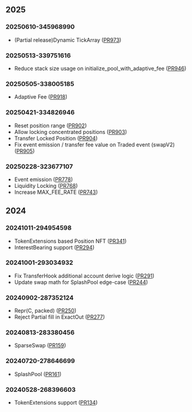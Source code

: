 ## 2025
### 20250610-345968990
- (Partial release)Dynamic TickArray ([PR973](https://github.com/orca-so/whirlpools/pull/973))

### 20250513-339751616
- Reduce stack size usage on initialize_pool_with_adaptive_fee ([PR946](https://github.com/orca-so/whirlpools/pull/946))

### 20250505-338005185
- Adaptive Fee ([PR918](https://github.com/orca-so/whirlpools/pull/918))

### 20250421-334826946
- Reset position range ([PR902](https://github.com/orca-so/whirlpools/pull/902))
- Allow locking concentrated positions ([PR903](https://github.com/orca-so/whirlpools/pull/903))
- Transfer Locked Position ([PR904](https://github.com/orca-so/whirlpools/pull/904))
- Fix event emission / transfer fee value on Traded event (swapV2) ([PR905](https://github.com/orca-so/whirlpools/pull/905))

### 20250228-323677107
- Event emission ([PR778](https://github.com/orca-so/whirlpools/pull/778))
- Liquidity Locking ([PR768](https://github.com/orca-so/whirlpools/pull/768))
- Increase MAX_FEE_RATE ([PR743](https://github.com/orca-so/whirlpools/pull/743))

## 2024
### 20241011-294954598
- TokenExtensions based Position NFT ([PR341](https://github.com/orca-so/whirlpools/pull/341))
- InterestBearing support ([PR294](https://github.com/orca-so/whirlpools/pull/294))

### 20241001-293034932
- Fix TransferHook additional account derive logic ([PR291](https://github.com/orca-so/whirlpools/pull/291))
- Update swap math for SplashPool edge-case ([PR244](https://github.com/orca-so/whirlpools/pull/244))

### 20240902-287352124
- Repr(C, packed) ([PR250](https://github.com/orca-so/whirlpools/pull/250))
- Reject Partial fill in ExactOut ([PR277](https://github.com/orca-so/whirlpools/pull/277))

### 20240813-283380456
- SparseSwap ([PR159](https://github.com/orca-so/whirlpools/pull/159))

### 20240720-278646699
- SplashPool ([PR161](https://github.com/orca-so/whirlpools/pull/161))

### 20240528-268396603
- TokenExtensions support ([PR134](https://github.com/orca-so/whirlpools/pull/134))

